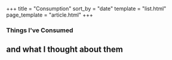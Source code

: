+++
title = "Consumption"
sort_by = "date"
template = "list.html"
page_template = "article.html"
+++
### Things I've Consumed
## and what I thought about them